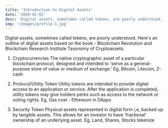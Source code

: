 ```yaml
---
title: 'Introduction to Digital Assets'
date: '2020-01-01'
desc: 'Digital assets, sometimes called tokens, are poorly understood.'
img: '/images/profile-1.jpg'
---
```


Digital assets, sometimes called tokens, are poorly understood. Here's an outline of digital assets based on the book - Blockchain Revolution and Blockchain Research Institute Taxonomy of Cryptoassets.

1. Cryptocurrencies
The native cryptographic asset of a particular blockchain protocol, designed and intended to 'serve as a general-purpose store of value or medium of exchange.' Eg, Bitcoin, Litecoin, Z-cash

2. Protocol/Utility Token
Utility tokens are intended to provide digital access to an application or service. After the application is completed, utility tokens may give holders perks such as access to the network or voting rights. Eg, Gas cost - Ethereum in DApps

3. Security Token
Physical assets represented in digital form i,e, backed up by tangible assets. This allows for an investor to have ‘fractional’ ownership of an underlying asset. Eg, Land, Shares, Stocks tokenize